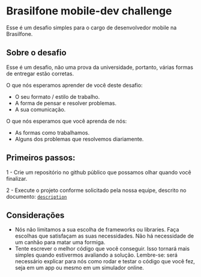 # Brasilfone mobile-dev challenge

Esse é um desafio simples para o cargo de desenvolvedor mobile na Brasilfone.

## Sobre o desafio

Esse é um desafio, não uma prova da universidade, portanto, várias formas de entregar estão corretas. 

O que nós esperamos aprender de você deste desafio:

- O seu formato / estilo de trabalho. 
- A forma de pensar e resolver problemas.
- A sua comunicação.

O que nós esperamos que você aprenda de nós:
- As formas como trabalhamos.
- Alguns dos problemas que resolvemos diariamente. 

## Primeiros passos: 

1 - Crie um repositório no github público que possamos olhar quando você finalizar.

2 - Execute o projeto conforme solicitado pela nossa equipe, descrito no documento: [`description`](/description.md)

## Considerações

- Nós não limitamos a sua escolha de frameworks ou libraries. Faça escolhas que satisfaçam as suas necessidades. Não há necessidade de um canhão para matar uma formiga.
- Tente escrever o melhor código que você conseguir. Isso tornará mais simples quando estivermos avaliando a solução. Lembre-se: será necessário explicar para nós como rodar e testar o código que você fez, seja em um app ou mesmo em um simulador online. 
